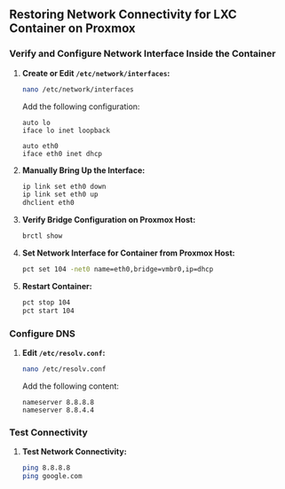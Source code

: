 ## Restoring Network Connectivity for LXC Container on Proxmox

### Verify and Configure Network Interface Inside the Container

1. **Create or Edit `/etc/network/interfaces`:**

    ```bash
    nano /etc/network/interfaces
    ```

    Add the following configuration:

    ```plaintext
    auto lo
    iface lo inet loopback

    auto eth0
    iface eth0 inet dhcp
    ```

2. **Manually Bring Up the Interface:**

    ```bash
    ip link set eth0 down
    ip link set eth0 up
    dhclient eth0
    ```

3. **Verify Bridge Configuration on Proxmox Host:**

    ```bash
    brctl show
    ```

4. **Set Network Interface for Container from Proxmox Host:**

    ```bash
    pct set 104 -net0 name=eth0,bridge=vmbr0,ip=dhcp
    ```

5. **Restart Container:**

    ```bash
    pct stop 104
    pct start 104
    ```

### Configure DNS

1. **Edit `/etc/resolv.conf`:**

    ```bash
    nano /etc/resolv.conf
    ```

    Add the following content:

    ```plaintext
    nameserver 8.8.8.8
    nameserver 8.8.4.4
    ```

### Test Connectivity

1. **Test Network Connectivity:**

    ```bash
    ping 8.8.8.8
    ping google.com
    ```

